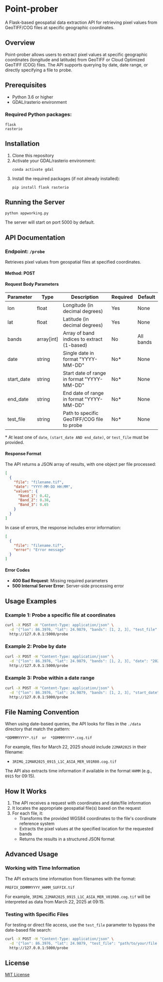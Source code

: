 # Point-prober

A Flask-based geospatial data extraction API for retrieving pixel values from GeoTIFF/COG files at specific geographic coordinates.

## Overview

Point-prober allows users to extract pixel values at specific geographic coordinates (longitude and latitude) from GeoTIFF or Cloud Optimized GeoTIFF (COG) files. The API supports querying by date, date range, or directly specifying a file to probe.

## Prerequisites

- Python 3.6 or higher
- GDAL/rasterio environment

### Required Python packages:

```
flask
rasterio
```

## Installation

1. Clone this repository
2. Activate your GDAL/rasterio environment:
   ```
   conda activate gdal
   ```
3. Install the required packages (if not already installed):
   ```
   pip install flask rasterio
   ```

## Running the Server

```
python appworking.py
```

The server will start on port 5000 by default.

## API Documentation

### Endpoint: `/probe`

Retrieves pixel values from geospatial files at specified coordinates.

#### Method: POST

#### Request Body Parameters

| Parameter  | Type       | Description                                | Required | Default   |
| ---------- | ---------- | ------------------------------------------ | -------- | --------- |
| lon        | float      | Longitude (in decimal degrees)             | Yes      | None      |
| lat        | float      | Latitude (in decimal degrees)              | Yes      | None      |
| bands      | array[int] | Array of band indices to extract (1-based) | No       | All bands |
| date       | string     | Single date in format "YYYY-MM-DD"         | No\*     | None      |
| start_date | string     | Start date of range in format "YYYY-MM-DD" | No\*     | None      |
| end_date   | string     | End date of range in format "YYYY-MM-DD"   | No\*     | None      |
| test_file  | string     | Path to specific GeoTIFF/COG file to probe | No\*     | None      |

\* At least one of `date`, `(start_date AND end_date)`, or `test_file` must be provided.

#### Response Format

The API returns a JSON array of results, with one object per file processed:

```json
[
  {
    "file": "filename.tif",
    "date": "YYYY-MM-DD HH:MM",
    "values": {
      "Band_1": 0.42,
      "Band_2": 0.38,
      "Band_3": 0.65
    }
  }
]
```

In case of errors, the response includes error information:

```json
[
  {
    "file": "filename.tif",
    "error": "Error message"
  }
]
```

#### Error Codes

- **400 Bad Request**: Missing required parameters
- **500 Internal Server Error**: Server-side processing error

## Usage Examples

### Example 1: Probe a specific file at coordinates

```bash
curl -X POST -H "Content-Type: application/json" \
  -d '{"lon": 86.3976, "lat": 24.9879, "bands": [1, 2, 3], "test_file": "test_lowrange_semitrans1.tif"}' \
  http://127.0.0.1:5000/probe
```

### Example 2: Probe by date

```bash
curl -X POST -H "Content-Type: application/json" \
  -d '{"lon": 86.3976, "lat": 24.9879, "bands": [1, 2, 3], "date": "2025-03-22"}' \
  http://127.0.0.1:5000/probe
```

### Example 3: Probe within a date range

```bash
curl -X POST -H "Content-Type: application/json" \
  -d '{"lon": 86.3976, "lat": 24.9879, "bands": [1, 2, 3], "start_date": "2025-03-01", "end_date": "2025-03-31"}' \
  http://127.0.0.1:5000/probe
```

## File Naming Convention

When using date-based queries, the API looks for files in the `./data` directory that match the pattern:

```
*DDMMMYYYY*.tif  or  *DDMMMYYYY*.cog.tif
```

For example, files for March 22, 2025 should include `22MAR2025` in their filename:

- `3RIMG_22MAR2025_0915_L1C_ASIA_MER_V01R00.cog.tif`

The API also extracts time information if available in the format `HHMM` (e.g., `0915` for 09:15).

## How It Works

1. The API receives a request with coordinates and date/file information
2. It locates the appropriate geospatial file(s) based on the request
3. For each file, it:
   - Transforms the provided WGS84 coordinates to the file's coordinate reference system
   - Extracts the pixel values at the specified location for the requested bands
   - Returns the results in a structured JSON format

## Advanced Usage

### Working with Time Information

The API extracts time information from filenames with the format:

```
PREFIX_DDMMMYYYY_HHMM_SUFFIX.tif
```

For example, `3RIMG_22MAR2025_0915_L1C_ASIA_MER_V01R00.cog.tif` will be interpreted as data from March 22, 2025 at 09:15.

### Testing with Specific Files

For testing or direct file access, use the `test_file` parameter to bypass the date-based file search:

```bash
curl -X POST -H "Content-Type: application/json" \
  -d '{"lon": 86.3976, "lat": 24.9879, "test_file": "path/to/your/file.tif"}' \
  http://127.0.0.1:5000/probe
```

## License

[MIT License](LICENSE)
